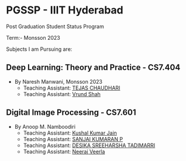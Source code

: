 # PGSSP - IIIT Hyderabad

Post Graduation Student Status Program

Term:- Monsson 2023

Subjects I am Pursuing are:

## Deep Learning: Theory and Practice - CS7.404

- By Naresh Manwani, Monsson 2023
  - Teaching Assistant: [TEJAS CHAUDHARI](https://courses.iiit.ac.in/user/view.php?id=13135&course=1)
  - Teaching Assistant: [Vrund Shah](https://courses.iiit.ac.in/user/view.php?id=33577&course=1)

## Digital Image Processing - CS7.601

- By Anoop M. Namboodiri
  * Teaching Assistant: [Kushal Kumar Jain](https://courses.iiit.ac.in/user/view.php?id=12729&course=1)
  * Teaching Assistant: [SANJAI KUMARAN P](https://courses.iiit.ac.in/user/view.php?id=12375&course=1)
  * Teaching Assistant: [DESIKA SREEHARSHA TADIMARRI](https://courses.iiit.ac.in/user/view.php?id=14568&course=1)
  * Teaching Assistant: [Neeraj Veerla](https://courses.iiit.ac.in/user/view.php?id=32414&course=1)
